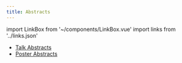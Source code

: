 ```yaml
---
title: Abstracts
---
```


<slot name="/events/gcc2013/header" />

import LinkBox from '~/components/LinkBox.vue'
import links from '../links.json'
<LinkBox :links="links" />

* [Talk Abstracts](/events/gcc2013/abstracts/talks/)
* [Poster Abstracts](/events/gcc2013/abstracts/posters/)

